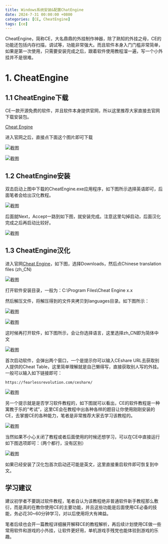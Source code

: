 ```yaml
---
title: Windows系统安装&配置ChatEngine
date: 2024-7-31 00:00:00 +0800
categories: [CE, CheatEngine]
tags: [ce]
---
```


CheatEngine，简称CE，大名鼎鼎的外挂制作神器，除了熟知的外挂之母，CE的功能还包括内存扫描，调试等，功能非常强大。而且软件本身入门门槛非常简单，如果是第一次使用，只需要安装完成之后，跟着软件使用教程溜一遍，写一个小外挂并不是很难。

# 1. CheatEngine
## 1.1 CheatEngine下载

CE一款开源免费的软件，并且软件本身提供官网，所以这里推荐大家直接去官网下载安装包。

[Cheat Engine](https://cheatengine.org/)

进入官网之后，直接点下面这个图片即可下载

![截图](/assets/image/2024/7/20240731011343.png)

![截图](/assets/image/2024/7/20240731011550.png)

## 1.2 CheatEngine安装

双击启动上图中下载的CheatEngine.exe应用程序，如下图所示选择英语即可，后面笔者会给出汉化教程。

![截图](/assets/image/2024/7/20240731012003.png)

后面就Next，Accept一路到如下图，就安装完成。注意这里勾掉启动，后面汉化完成之后再启动比较好。

![截图](/assets/image/2024/7/20240731012830.png)

## 1.3 CheatEngine汉化

进入官网[Cheat Engine](https://cheatengine.org/)，如下图，选择Downloads，然后点Chinese translation files (zh_CN)

![截图](/assets/image/2024/7/20240731013243.png)

打开软件安装目录，一般为：C:\Program Files\Cheat Engine x.x

然后解压文件，将解压得到的文件夹拷贝到languages目录。如下图所示：

![截图](/assets/image/2024/7/20240731013627.png)

![截图](/assets/image/2024/7/20240731013650.png)

这时候再打开软件，如下图所示，会让你选择语言，这里选择zh_CN即为简体中文

![截图](/assets/image/2024/7/20240731013746.png)

首次启动软件，会弹出两个窗口，一个是提示你可以输入CEshare URL去获取别人提供的Cheat Table，这里简单理解就是自己懒得写，直接获取别人写的外挂。一般可以输入如下链接即可：

```
https://fearlessrevolution.com/ceshare/
```

![截图](/assets/image/2024/7/20240731013911.png)

另一个提示就是是否学习软件教程的，如下图就可以看出，CE的软件教程是一种寓教于乐的“考试”，这里CE会在教程中出各种各样的题目让你使用刚刚安装的CE，去掌握CE的各种能力，笔者是非常推荐大家去学习该教程的。

![截图](/assets/image/2024/7/20240731014116.png)

当然如果不小心关闭了教程或者后面使用的时候还想学习，可以在CE中直接运行如下图选项即可：（两个都行，没有区别）

![截图](/assets/image/2024/7/20240731015004.png)

如果已经安装了汉化包首次启动还可能是英文，这里直接重启软件即可恢复到中文。

## 学习建议

建议初学者不要跳过软件教程，笔者自认为该教程绝非普通软件新手教程那么敷衍，而是真的在教你使用CE的主要功能，并且这些功能是后面使用CE必备的技能，务必花30~60分钟学习，对以后使用将大有裨益。

笔者后续也会开一篇教程详细展开解释CE的教程解析，再后续计划使用CE做一些常用软件和游戏的小外挂，让软件更好用，单机游戏手残党也能体验到游戏的乐趣。

